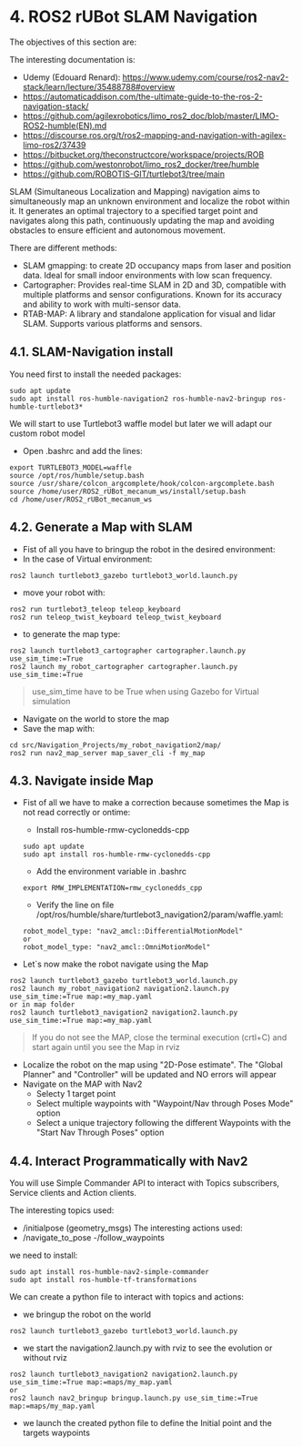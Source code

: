# **4. ROS2 rUBot SLAM Navigation**

The objectives of this section are:

The interesting documentation is:
- Udemy (Edouard Renard): https://www.udemy.com/course/ros2-nav2-stack/learn/lecture/35488788#overview
- https://automaticaddison.com/the-ultimate-guide-to-the-ros-2-navigation-stack/
- https://github.com/agilexrobotics/limo_ros2_doc/blob/master/LIMO-ROS2-humble(EN).md
- https://discourse.ros.org/t/ros2-mapping-and-navigation-with-agilex-limo-ros2/37439
- https://bitbucket.org/theconstructcore/workspace/projects/ROB
- https://github.com/westonrobot/limo_ros2_docker/tree/humble
- https://github.com/ROBOTIS-GIT/turtlebot3/tree/main

SLAM (Simultaneous Localization and Mapping) navigation aims to simultaneously map an unknown environment and localize the robot within it. It generates an optimal trajectory to a specified target point and navigates along this path, continuously updating the map and avoiding obstacles to ensure efficient and autonomous movement.

There are different methods:
- SLAM gmapping: to create 2D occupancy maps from laser and position data. Ideal for small indoor environments with low scan frequency.
- Cartographer: Provides real-time SLAM in 2D and 3D, compatible with multiple platforms and sensor configurations. Known for its accuracy and ability to work with multi-sensor data.
- RTAB-MAP: A library and standalone application for visual and lidar SLAM. Supports various platforms and sensors.

## **4.1. SLAM-Navigation install**

You need first to install the needed packages:
```shell
sudo apt update
sudo apt install ros-humble-navigation2 ros-humble-nav2-bringup ros-humble-turtlebot3*
```
We will start to use Turtlebot3 waffle model but later we will adapt our custom robot model

- Open .bashrc and add the lines:
````shell
export TURTLEBOT3_MODEL=waffle
source /opt/ros/humble/setup.bash
source /usr/share/colcon_argcomplete/hook/colcon-argcomplete.bash
source /home/user/ROS2_rUBot_mecanum_ws/install/setup.bash
cd /home/user/ROS2_rUBot_mecanum_ws
````

## **4.2. Generate a Map with SLAM**

- Fist of all you have to bringup the robot in the desired environment:
- In the case of Virtual environment:
````shell
ros2 launch turtlebot3_gazebo turtlebot3_world.launch.py
````
- move your robot with:
````shell
ros2 run turtlebot3_teleop teleop_keyboard
ros2 run teleop_twist_keyboard teleop_twist_keyboard
````
- to generate the map type:
````shell
ros2 launch turtlebot3_cartographer cartographer.launch.py use_sim_time:=True
ros2 launch my_robot_cartographer cartographer.launch.py use_sim_time:=True
````
>use_sim_time have to be True when using Gazebo for Virtual simulation
- Navigate on the world to store the map
- Save the map with:
````shell
cd src/Navigation_Projects/my_robot_navigation2/map/
ros2 run nav2_map_server map_saver_cli -f my_map
````

## **4.3. Navigate inside Map**

- Fist of all we have to make a correction because sometimes the Map is not read correctly or ontime:
    - Install ros-humble-rmw-cyclonedds-cpp
    ````shell
    sudo apt update
    sudo apt install ros-humble-rmw-cyclonedds-cpp
    ````
    - Add the environment variable in .bashrc
    ````shell
    export RMW_IMPLEMENTATION=rmw_cyclonedds_cpp
    ````
    - Verify the line on file /opt/ros/humble/share/turtlebot3_navigation2/param/waffle.yaml:
    ````shell
    robot_model_type: "nav2_amcl::DifferentialMotionModel"
    or
    robot_model_type: "nav2_amcl::OmniMotionModel"
    ````

- Let`s now make the robot navigate using the Map
````shell
ros2 launch turtlebot3_gazebo turtlebot3_world.launch.py
ros2 launch my_robot_navigation2 navigation2.launch.py use_sim_time:=True map:=my_map.yaml
or in map folder
ros2 launch turtlebot3_navigation2 navigation2.launch.py use_sim_time:=True map:=my_map.yaml
````
> If you do not see the MAP, close the terminal execution (crtl+C) and start again until you see the Map in rviz
- Localize the robot on the map using "2D-Pose estimate". The "Global Planner" and "Controller" will be updated and NO errors will appear
- Navigate on the MAP with Nav2
    - Selecty 1 target point
    - Select multiple waypoints with "Waypoint/Nav through Poses Mode" option
    - Select a unique trajectory following the different Waypoints with the "Start Nav Through Poses" option

## **4.4. Interact Programmatically with Nav2**

You will use Simple Commander API to interact with Topics subscribers, Service clients and Action clients.

The interesting topics used:
- /initialpose (geometry_msgs)
The interesting actions used:
- /navigate_to_pose
-/follow_waypoints

we need to install:
````shell
sudo apt install ros-humble-nav2-simple-commander
sudo apt install ros-humble-tf-transformations
````
We can create a python file to interact with topics and actions:
- we bringup the robot on the world
````shell
ros2 launch turtlebot3_gazebo turtlebot3_world.launch.py
````
- we start the navigation2.launch.py with rviz to see the evolution or without rviz
````shell
ros2 launch turtlebot3_navigation2 navigation2.launch.py use_sim_time:=True map:=maps/my_map.yaml
or
ros2 launch nav2_bringup bringup.launch.py use_sim_time:=True map:=maps/my_map.yaml
````
- we launch the created python file to define the Initial point and the targets waypoints

